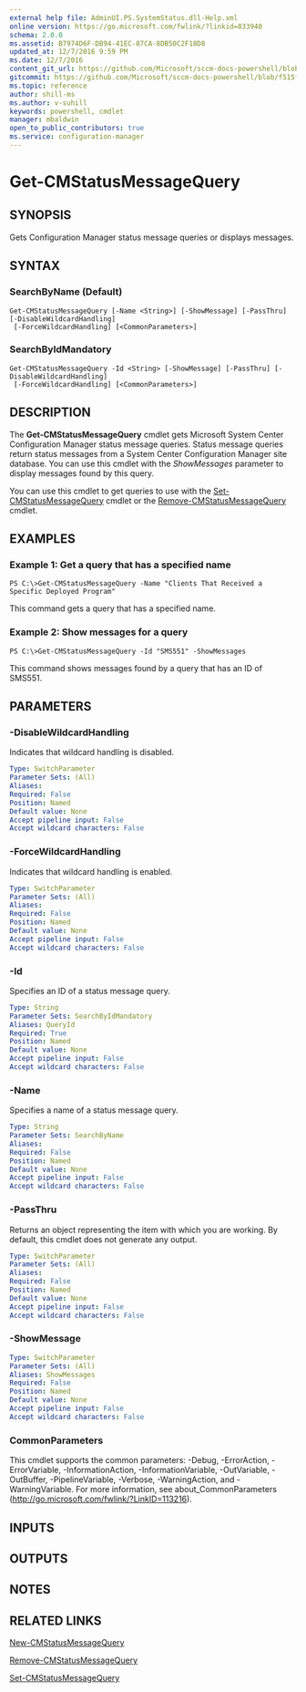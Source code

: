 ```yaml
---
external help file: AdminUI.PS.SystemStatus.dll-Help.xml
online version: https://go.microsoft.com/fwlink/?linkid=833940
schema: 2.0.0
ms.assetid: B7974D6F-DB94-41EC-87CA-8DB50C2F18D8
updated_at: 12/7/2016 9:59 PM
ms.date: 12/7/2016
content_git_url: https://github.com/Microsoft/sccm-docs-powershell/blob/live/sccm-cmdlets/ConfigurationManager/vlatest/Get-CMStatusMessageQuery.md
gitcommit: https://github.com/Microsoft/sccm-docs-powershell/blob/f515f556ebbba15d2592786d6aad82ee381435ec/sccm-cmdlets/ConfigurationManager/vlatest/Get-CMStatusMessageQuery.md
ms.topic: reference
author: shill-ms
ms.author: v-suhill
keywords: powershell, cmdlet
manager: mbaldwin
open_to_public_contributors: true
ms.service: configuration-manager
---
```


# Get-CMStatusMessageQuery

## SYNOPSIS
Gets Configuration Manager status message queries or displays messages.

## SYNTAX

### SearchByName (Default)
```
Get-CMStatusMessageQuery [-Name <String>] [-ShowMessage] [-PassThru] [-DisableWildcardHandling]
 [-ForceWildcardHandling] [<CommonParameters>]
```

### SearchByIdMandatory
```
Get-CMStatusMessageQuery -Id <String> [-ShowMessage] [-PassThru] [-DisableWildcardHandling]
 [-ForceWildcardHandling] [<CommonParameters>]
```

## DESCRIPTION
The **Get-CMStatusMessageQuery** cmdlet gets Microsoft System Center Configuration Manager status message queries.
Status message queries return status messages from a System Center Configuration Manager site database.
You can use this cmdlet with the *ShowMessages* parameter to display messages found by this query.

You can use this cmdlet to get queries to use with the [Set-CMStatusMessageQuery](./Set-CMStatusMessageQuery.md) cmdlet or the [Remove-CMStatusMessageQuery](./Remove-CMStatusMessageQuery.md) cmdlet.

## EXAMPLES

### Example 1: Get a query that has a specified name
```
PS C:\>Get-CMStatusMessageQuery -Name "Clients That Received a Specific Deployed Program"
```

This command gets a query that has a specified name.

### Example 2: Show messages for a query
```
PS C:\>Get-CMStatusMessageQuery -Id "SMS551" -ShowMessages
```

This command shows messages found by a query that has an ID of SMS551.

## PARAMETERS

### -DisableWildcardHandling
Indicates that wildcard handling is disabled.

```yaml
Type: SwitchParameter
Parameter Sets: (All)
Aliases: 
Required: False
Position: Named
Default value: None
Accept pipeline input: False
Accept wildcard characters: False
```

### -ForceWildcardHandling
Indicates that wildcard handling is enabled.

```yaml
Type: SwitchParameter
Parameter Sets: (All)
Aliases: 
Required: False
Position: Named
Default value: None
Accept pipeline input: False
Accept wildcard characters: False
```

### -Id
Specifies an ID of a status message query.

```yaml
Type: String
Parameter Sets: SearchByIdMandatory
Aliases: QueryId
Required: True
Position: Named
Default value: None
Accept pipeline input: False
Accept wildcard characters: False
```

### -Name
Specifies a name of a status message query.

```yaml
Type: String
Parameter Sets: SearchByName
Aliases: 
Required: False
Position: Named
Default value: None
Accept pipeline input: False
Accept wildcard characters: False
```

### -PassThru
Returns an object representing the item with which you are working.
By default, this cmdlet does not generate any output.

```yaml
Type: SwitchParameter
Parameter Sets: (All)
Aliases: 
Required: False
Position: Named
Default value: None
Accept pipeline input: False
Accept wildcard characters: False
```

### -ShowMessage


```yaml
Type: SwitchParameter
Parameter Sets: (All)
Aliases: ShowMessages
Required: False
Position: Named
Default value: None
Accept pipeline input: False
Accept wildcard characters: False
```

### CommonParameters
This cmdlet supports the common parameters: -Debug, -ErrorAction, -ErrorVariable, -InformationAction, -InformationVariable, -OutVariable, -OutBuffer, -PipelineVariable, -Verbose, -WarningAction, and -WarningVariable. For more information, see about_CommonParameters (http://go.microsoft.com/fwlink/?LinkID=113216).

## INPUTS

## OUTPUTS

## NOTES

## RELATED LINKS

[New-CMStatusMessageQuery](xref:ConfigurationManager/vlatest/New-CMStatusMessageQuery.md)

[Remove-CMStatusMessageQuery](xref:ConfigurationManager/vlatest/Remove-CMStatusMessageQuery.md)

[Set-CMStatusMessageQuery](xref:ConfigurationManager/vlatest/Set-CMStatusMessageQuery.md)
